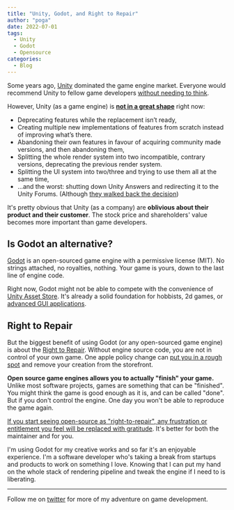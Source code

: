 ```yaml
---
title: "Unity, Godot, and Right to Repair"
author: "poga"
date: 2022-07-01
tags:
  - Unity
  - Godot
  - Opensource
categories:
  - Blog
---
```


Some years ago, [Unity](https://unity.com/) dominated the game engine market. Everyone would recommend Unity to fellow game developers [without needing to think](https://alextardif.com/LearningGraphics.html).

However, Unity (as a game engine) is [**not in a great shape**](https://garry.blog/unity-2022/) right now:

- Deprecating features while the replacement isn’t ready,
- Creating multiple new implementations of features from scratch instead of improving what’s there.
- Abandoning their own features in favour of acquiring community made versions, and then abandoning them,
- Splitting the whole render system into two incompatible, contrary versions, deprecating the previous render system.
- Splitting the UI system into two/three and trying to use them all at the same time,
- ...and the worst: shutting down Unity Answers and redirecting it to the Unity Forums. (Although [they walked back the decision](https://forum.unity.com/threads/unity-answers-shutdown-canceled.1293360/))

It's pretty obvious that Unity (as a company) are **oblivious about their product and their customer**. The stock price and shareholders' value becomes more important than game developers.

## Is Godot an alternative?

[Godot](https://godotengine.org/) is an open-sourced game engine with a permissive license (MIT). No strings attached, no royalties, nothing. Your game is yours, down to the last line of engine code.

Right now, Godot might not be able to compete with the convenience of [Unity Asset Store](https://assetstore.unity.com/). It's already a solid foundation for hobbists, 2d games, or [advanced GUI applications](https://medium.com/swlh/what-makes-godot-engine-great-for-advance-gui-applications-b1cfb941df3b).

## Right to Repair

But the biggest benefit of using Godot (or any open-sourced game engine) is about the [Right to Repair](https://en.wikipedia.org/wiki/Right_to_repair). Without engine source code, you are not in control of your own game. One apple policy change can [put you in a rough spot](https://9to5mac.com/2022/04/24/apple-now-removing-outdated-apps-from-the-app-store-developers-complain/) and remove your creation from the storefront.

**Open source game engines allows you to actually "finish" your game.** Unlike most software projects, games are something that can be "finished". You might think the game is good enough as it is, and can be called "done".  But if you don't control the engine. One day you won't be able to reproduce the game again.

[If you start seeing open-source as "right-to-repair", any frustration or entitlement you feel will be replaced with gratitude](https://twitter.com/adamwathan/status/1535989815778463746). It's better for  both the maintainer and for you.

I'm using Godot for my creative works and so far it's an enjoyable experience. I'm a software developer who's taking a break from startups and products to work on something I love. Knowing that I can put my hand on the whole stack of rendering pipeline and tweak the engine if I need to  is liberating.

---

Follow me on [twitter](https://twitter.com/devpoga) for more of my adventure on game development.
